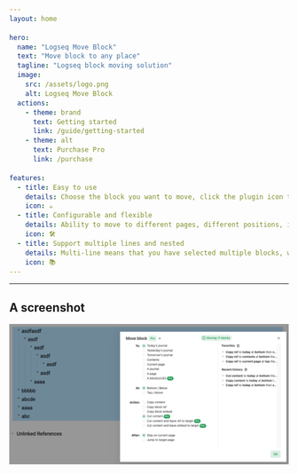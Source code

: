 ```yaml
---
layout: home

hero:
  name: "Logseq Move Block"
  text: "Move block to any place"
  tagline: "Logseq block moving solution"
  image:
    src: /assets/logo.png
    alt: Logseq Move Block
  actions:
    - theme: brand
      text: Getting started
      link: /guide/getting-started
    - theme: alt
      text: Purchase Pro
      link: /purchase

features:
  - title: Easy to use
    details: Choose the block you want to move, click the plugin icon to open the configuration window.
    icon: ☕️
  - title: Configurable and flexible
    details: Ability to move to different pages, different positions, in different ways, record operation history and add commonly used operations to favorites.
    icon: 🛠️
  - title: Support multiple lines and nested
    details: Multi-line means that you have selected multiple blocks, which can be continuous or not. Nesting means that the blocks are organized in a reasonable blocks tree.
    icon: 📚
---
```


<hr />

## A screenshot

![](/assets/screenshot.png)